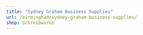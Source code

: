 ```yaml
---
title: "Sydney Graham Business Supplies"
url: /birmingham/sydney-graham-business-supplies/
shop: Schreibwaren
---
```

